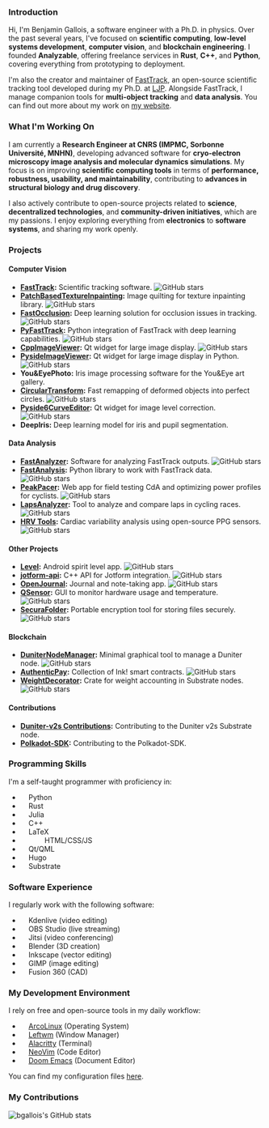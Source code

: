 ### Introduction

Hi, I'm Benjamin Gallois, a software engineer with a Ph.D. in physics. Over the past several years, I've focused on **scientific computing**, **low-level systems development**, **computer vision**, and **blockchain engineering**. I founded **Analyzable**, offering freelance services in **Rust**, **C++**, and **Python**, covering everything from prototyping to deployment.  

I'm also the creator and maintainer of [FastTrack](https://github.com/FastTrackOrg), an open-source scientific tracking tool developed during my Ph.D. at [LJP](https://github.com/LJPZebra). Alongside FastTrack, I manage companion tools for **multi-object tracking** and **data analysis**. You can find out more about my work on [my website](https://www.gallois.cc).  

### What I'm Working On

I am currently a **Research Engineer at CNRS (IMPMC, Sorbonne Université, MNHN)**, developing advanced software for **cryo-electron microscopy image analysis and molecular dynamics simulations**. My focus is on improving **scientific computing tools** in terms of **performance, robustness, usability, and maintainability**, contributing to **advances in structural biology and drug discovery**.  

I also actively contribute to open-source projects related to **science**, **decentralized technologies**, and **community-driven initiatives**, which are my passions. I enjoy exploring everything from **electronics** to **software systems**, and sharing my work openly.  

### Projects

#### **Computer Vision**
- **[FastTrack](https://github.com/FastTrackOrg/FastTrack):** Scientific tracking software. ![GitHub stars](https://img.shields.io/github/stars/FastTrackOrg/FastTrack?style=social)
- **[PatchBasedTextureInpainting](https://github.com/Analyzable-FR/patch-based-texture-inpainting):** Image quilting for texture inpainting library. ![GitHub stars](https://img.shields.io/github/stars/Analyzable-FR/patch-based-texture-inpainting?style=social)
- **[FastOcclusion](https://github.com/FastTrackOrg/FastOcclusion):** Deep learning solution for occlusion issues in tracking. ![GitHub stars](https://img.shields.io/github/stars/FastTrackOrg/FastOcclusion?style=social)
- **[PyFastTrack](https://github.com/FastTrackOrg/PyFastTrack):** Python integration of FastTrack with deep learning capabilities. ![GitHub stars](https://img.shields.io/github/stars/FastTrackOrg/PyFastTrack?style=social)
- **[CppImageViewer](https://github.com/Analyzable-FR/CPP-ImageViewer):** Qt widget for large image display. ![GitHub stars](https://img.shields.io/github/stars/Analyzable-FR/CPP-ImageViewer?style=social)
- **[PysideImageViewer](https://github.com/Analyzable-FR/PySide2-ImageViewer):** Qt widget for large image display in Python. ![GitHub stars](https://img.shields.io/github/stars/Analyzable-FR/PySide2-ImageViewer?style=social)
- **You&EyePhoto:** Iris image processing software for the You&Eye art gallery.
- **[CircularTransform](https://github.com/Analyzable-FR/circular_transform):** Fast remapping of deformed objects into perfect circles. ![GitHub stars](https://img.shields.io/github/stars/Analyzable-FR/circular_transform?style=social)
- **[Pyside6CurveEditor](https://github.com/Analyzable-FR/pyside6-curve-editor):** Qt widget for image level correction. ![GitHub stars](https://img.shields.io/github/stars/Analyzable-FR/pyside6-curve-editor?style=social)
- **DeepIris:** Deep learning model for iris and pupil segmentation.

#### **Data Analysis**
- **[FastAnalyzer](https://github.com/FastTrackOrg/FastAnalyzer):** Software for analyzing FastTrack outputs. ![GitHub stars](https://img.shields.io/github/stars/FastTrackOrg/FastAnalyzer?style=social)
- **[FastAnalysis](https://github.com/FastTrackOrg/FastAnalysis):** Python library to work with FastTrack data. ![GitHub stars](https://img.shields.io/github/stars/FastTrackOrg/FastAnalysis?style=social)
- **[PeakPacer](https://github.com/bgallois/PeakPacer):** Web app for field testing CdA and optimizing power profiles for cyclists. ![GitHub stars](https://img.shields.io/github/stars/bgallois/PeakPacer?style=social)
- **[LapsAnalyzer](https://github.com/bgallois/LapsAnalyzer):** Tool to analyze and compare laps in cycling races. ![GitHub stars](https://img.shields.io/github/stars/bgallois/LapsAnalyzer?style=social)
- **[HRV Tools](https://github.com/bgallois/hrv_tools):** Cardiac variability analysis using open-source PPG sensors. ![GitHub stars](https://img.shields.io/github/stars/bgallois/hrv_tools?style=social)

#### **Other Projects**
- **[Level](https://github.com/bgallois/level):** Android spirit level app. ![GitHub stars](https://img.shields.io/github/stars/bgallois/level?style=social)
- **[jotform-api](https://github.com/Analyzable-FR/jotform-api-qt):** C++ API for Jotform integration. ![GitHub stars](https://img.shields.io/github/stars/Analyzable-FR/jotform-api-qt?style=social)
- **[OpenJournal](https://github.com/bgallois/OpenJournal):** Journal and note-taking app. ![GitHub stars](https://img.shields.io/github/stars/bgallois/OpenJournal?style=social)
- **[QSensor](https://github.com/bgallois/QSensor):** GUI to monitor hardware usage and temperature. ![GitHub stars](https://img.shields.io/github/stars/bgallois/QSensor?style=social)
- **[SecuraFolder](https://github.com/bgallois/SecuraFolder):** Portable encryption tool for storing files securely. ![GitHub stars](https://img.shields.io/github/stars/bgallois/SecuraFolder?style=social)

#### **Blockchain**
- **[DuniterNodeManager](https://github.com/bgallois/DuniterNodeManager):** Minimal graphical tool to manage a Duniter node. ![GitHub stars](https://img.shields.io/github/stars/bgallois/DuniterNodeManager?style=social)
- **[AuthenticPay](https://github.com/bgallois/AuthenticPay):** Collection of Ink! smart contracts. ![GitHub stars](https://img.shields.io/github/stars/bgallois/AuthenticPay?style=social)
- **[WeightDecorator](https://github.com/bgallois/weight-decorator):** Crate for weight accounting in Substrate nodes. ![GitHub stars](https://img.shields.io/github/stars/bgallois/weight-decorator?style=social)

#### **Contributions**
- **[Duniter-v2s Contributions](https://github.com/duniter/duniter-v2s):** Contributing to the Duniter v2s Substrate node.
- **[Polkadot-SDK](https://github.com/paritytech/polkadot-sdk):** Contributing to the Polkadot-SDK.


### Programming Skills

I'm a self-taught programmer with proficiency in:

* <img width="12" src="https://simpleicons.org/icons/python.svg"/> Python  
* <img width="12" src="https://simpleicons.org/icons/rust.svg"/> Rust  
* <img width="12" src="https://simpleicons.org/icons/julia.svg"/> Julia  
* <img width="12" src="https://simpleicons.org/icons/cplusplus.svg"/> C++  
* <img width="12" src="https://simpleicons.org/icons/latex.svg"/> LaTeX  
* <img width="12" src="https://simpleicons.org/icons/html5.svg"/> <img width="12" src="https://simpleicons.org/icons/css3.svg"/> <img width="12" src="https://simpleicons.org/icons/javascript.svg"/> HTML/CSS/JS  
* <img width="12" src="https://simpleicons.org/icons/cplusplus.svg"/> Qt/QML  
* <img width="12" src="https://simpleicons.org/icons/hugo.svg"/> Hugo  
* <img width="12" src="https://simpleicons.org/icons/substrate.svg"/> Substrate  

### Software Experience

I regularly work with the following software:

* <img width="12" src="https://simpleicons.org/icons/kdenlive.svg"/> Kdenlive (video editing)  
* <img width="12" src="https://simpleicons.org/icons/obsstudio.svg"/> OBS Studio (live streaming)  
* <img width="12" src="https://simpleicons.org/icons/jitsi.svg"/> Jitsi (video conferencing)  
* <img width="12" src="https://simpleicons.org/icons/blender.svg"/> Blender (3D creation)  
* <img width="12" src="https://simpleicons.org/icons/inkscape.svg"/> Inkscape (vector editing)  
* <img width="12" src="https://simpleicons.org/icons/gimp.svg"/> GIMP (image editing)  
* <img width="12" src="https://img.icons8.com/material-two-tone/452/autodesk-fusion-360.png"/> Fusion 360 (CAD)  

### My Development Environment

I rely on free and open-source tools in my daily workflow:

* <img width="12" src="https://simpleicons.org/icons/archlinux.svg"/> [ArcoLinux](https://arcolinux.com/) (Operating System)  
* <img width="12" src="https://simpleicons.org/icons/archlinux.svg"/> [Leftwm](https://github.com/leftwm/leftwm) (Window Manager)
* <img width="12" src="https://simpleicons.org/icons/alacritty.svg"/> [Alacritty](https://github.com/alacritty/alacritty) (Terminal)  
* <img width="12" src="https://simpleicons.org/icons/vim.svg"/> [NeoVim](https://github.com/neovim/neovim) (Code Editor)  
* <img width="12" src="https://simpleicons.org/icons/gnuemacs.svg"/> [Doom Emacs](https://github.com/hlissner/doom-emacs) (Document Editor)  

You can find my configuration files [here](https://github.com/bgallois/dotfile).

### My Contributions

![bgallois's GitHub stats](https://github-readme-stats.vercel.app/api?username=bgallois&hide=["issues"]&show_icons=true&theme=vue)
